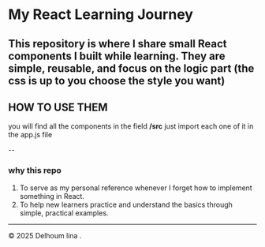 # My React Learning Journey
This repository is where I share small React components I built while learning.
They are simple, reusable, and focus on the logic part (**the css is up to you choose the style you want**)
--

## HOW TO USE THEM 
 you will find all the components in the field **/src** just import each one of it in the app.js file 
 
  --
  ### why this repo 
  1. To serve as my personal reference whenever I forget how to implement something in React.
  2. To help new learners practice and understand the basics through simple, practical examples.

    
  ---
  © 2025 Delhoum lina .

  
